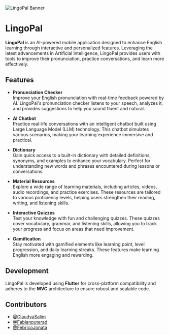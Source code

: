 ![LingoPal Banner](assets\images\github_asset)

# LingoPal

**LingoPal** is an AI-powered mobile application designed to enhance English learning through interactive and personalized features. Leveraging the latest advancements in Artificial Intelligence, LingoPal provides users with tools to improve their pronunciation, practice conversations, and learn more effectively.

## Features

- **Pronunciation Checker**  
  Improve your English pronunciation with real-time feedback powered by AI. LingoPal's pronunciation checker listens to your speech, analyzes it, and provides suggestions to help you sound fluent and natural.

- **AI Chatbot**  
   Practice real-life conversations with an intelligent chatbot built using Large Language Model (LLM) technology. This chatbot simulates various scenarios, making your learning experience immersive and practical.

- **Dictionary**  
   Gain quick access to a built-in dictionary with detailed definitions, synonyms, and examples to enhance your vocabulary. Perfect for understanding new words and phrases encountered during lessons or conversations.

- **Material Resources**  
  Explore a wide range of learning materials, including articles, videos, audio recordings, and practice exercises. These resources are tailored to various proficiency levels, helping users strengthen their reading, writing, and listening skills.

- **Interactive Quizzes**  
  Test your knowledge with fun and challenging quizzes. These quizzes cover vocabulary, grammar, and listening skills, allowing you to track your progress and focus on areas that need improvement.

- **Gamification**  
  Stay motivated with gamified elements like learning point, level progression, and daily learning streaks. These features make learning English more engaging and rewarding.

## Development

LingoPal is developed using **Flutter** for cross-platform compatibility and adheres to the **MVC** architecture to ensure robust and scalable code.

## Contributors

- [@ClaudyaSalim](https://github.com/ClaudyaSalim)
- [@Fabianputerad](https://github.com/Fabianputerad)
- [@FebricoJonata](https://github.com/FebricoJonata)
